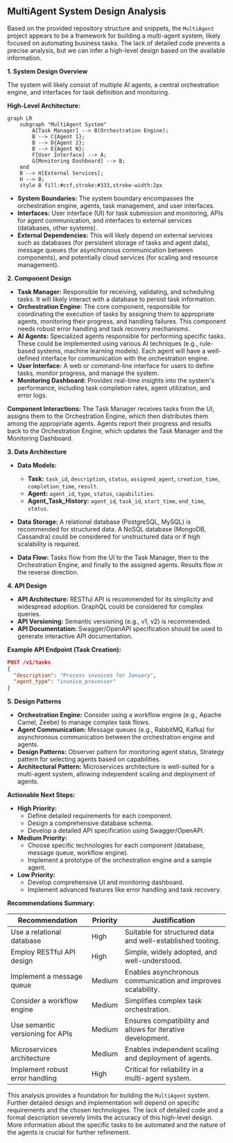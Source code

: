 ## MultiAgent System Design Analysis

Based on the provided repository structure and snippets, the `MultiAgent` project appears to be a framework for building a multi-agent system, likely focused on automating business tasks.  The lack of detailed code prevents a precise analysis, but we can infer a high-level design based on the available information.

**1. System Design Overview**

The system will likely consist of multiple AI agents, a central orchestration engine, and interfaces for task definition and monitoring.

**High-Level Architecture:**

```mermaid
graph LR
    subgraph "MultiAgent System"
        A[Task Manager] --> B(Orchestration Engine);
        B --> C{Agent 1};
        B --> D{Agent 2};
        B --> E{Agent N};
        F[User Interface] --> A;
        G[Monitoring Dashboard] --> B;
    end
    B --> H[External Services];
    H --> B;
    style B fill:#ccf,stroke:#333,stroke-width:2px
```

* **System Boundaries:** The system boundary encompasses the orchestration engine, agents, task management, and user interfaces.
* **Interfaces:**  User interface (UI) for task submission and monitoring, APIs for agent communication, and interfaces to external services (databases, other systems).
* **External Dependencies:**  This will likely depend on external services such as databases (for persistent storage of tasks and agent data), message queues (for asynchronous communication between components), and potentially cloud services (for scaling and resource management).


**2. Component Design**

* **Task Manager:** Responsible for receiving, validating, and scheduling tasks.  It will likely interact with a database to persist task information.
* **Orchestration Engine:** The core component, responsible for coordinating the execution of tasks by assigning them to appropriate agents, monitoring their progress, and handling failures.  This component needs robust error handling and task recovery mechanisms.
* **AI Agents:** Specialized agents responsible for performing specific tasks.  These could be implemented using various AI techniques (e.g., rule-based systems, machine learning models).  Each agent will have a well-defined interface for communication with the orchestration engine.
* **User Interface:** A web or command-line interface for users to define tasks, monitor progress, and manage the system.
* **Monitoring Dashboard:** Provides real-time insights into the system's performance, including task completion rates, agent utilization, and error logs.

**Component Interactions:**  The Task Manager receives tasks from the UI, assigns them to the Orchestration Engine, which then distributes them among the appropriate agents. Agents report their progress and results back to the Orchestration Engine, which updates the Task Manager and the Monitoring Dashboard.

**3. Data Architecture**

* **Data Models:**
    * **Task:** `task_id`, `description`, `status`, `assigned_agent`, `creation_time`, `completion_time`, `result`.
    * **Agent:** `agent_id`, `type`, `status`, `capabilities`.
    * **Agent_Task_History:** `agent_id`, `task_id`, `start_time`, `end_time`, `status`.

* **Data Storage:** A relational database (PostgreSQL, MySQL) is recommended for structured data. A NoSQL database (MongoDB, Cassandra) could be considered for unstructured data or if high scalability is required.
* **Data Flow:**  Tasks flow from the UI to the Task Manager, then to the Orchestration Engine, and finally to the assigned agents. Results flow in the reverse direction.

**4. API Design**

* **API Architecture:** RESTful API is recommended for its simplicity and widespread adoption.  GraphQL could be considered for complex queries.
* **API Versioning:** Semantic versioning (e.g., v1, v2) is recommended.
* **API Documentation:** Swagger/OpenAPI specification should be used to generate interactive API documentation.

**Example API Endpoint (Task Creation):**

```json
POST /v1/tasks
{
  "description": "Process invoices for January",
  "agent_type": "invoice_processor"
}
```

**5. Design Patterns**

* **Orchestration Engine:**  Consider using a workflow engine (e.g., Apache Camel, Zeebe) to manage complex task flows.
* **Agent Communication:**  Message queues (e.g., RabbitMQ, Kafka) for asynchronous communication between the orchestration engine and agents.
* **Design Patterns:**  Observer pattern for monitoring agent status, Strategy pattern for selecting agents based on capabilities.
* **Architectural Pattern:** Microservices architecture is well-suited for a multi-agent system, allowing independent scaling and deployment of agents.


**Actionable Next Steps:**

* **High Priority:**
    * Define detailed requirements for each component.
    * Design a comprehensive database schema.
    * Develop a detailed API specification using Swagger/OpenAPI.
* **Medium Priority:**
    * Choose specific technologies for each component (database, message queue, workflow engine).
    * Implement a prototype of the orchestration engine and a sample agent.
* **Low Priority:**
    * Develop comprehensive UI and monitoring dashboard.
    * Implement advanced features like error handling and task recovery.


**Recommendations Summary:**

| Recommendation                     | Priority | Justification                                                                 |
|--------------------------------------|----------|-----------------------------------------------------------------------------|
| Use a relational database           | High     | Suitable for structured data and well-established tooling.                    |
| Employ RESTful API design            | High     | Simple, widely adopted, and well-understood.                               |
| Implement a message queue           | Medium   | Enables asynchronous communication and improves scalability.                  |
| Consider a workflow engine          | Medium   | Simplifies complex task orchestration.                                      |
| Use semantic versioning for APIs    | Medium   | Ensures compatibility and allows for iterative development.                  |
| Microservices architecture           | Medium   | Enables independent scaling and deployment of agents.                        |
| Implement robust error handling      | High     | Critical for reliability in a multi-agent system.                            |


This analysis provides a foundation for building the `MultiAgent` system. Further detailed design and implementation will depend on specific requirements and the chosen technologies.  The lack of detailed code and a formal description severely limits the accuracy of this high-level design.  More information about the specific tasks to be automated and the nature of the agents is crucial for further refinement.
